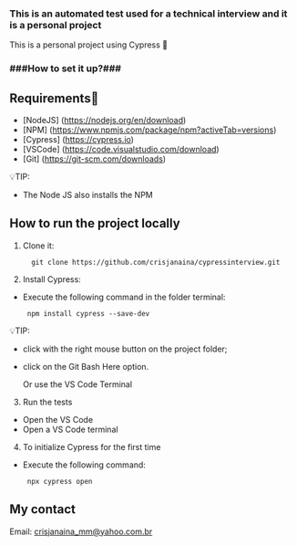 ### This is an automated test used for a technical interview and it is a personal project

  This is a personal project using Cypress  💭 

### ###How to set it up?### ###

## Requirements📢

* [NodeJS] (https://nodejs.org/en/download)
* [NPM] (https://www.npmjs.com/package/npm?activeTab=versions)
* [Cypress] (https://cypress.io) 
* [VSCode] (https://code.visualstudio.com/download)
* [Git] (https://git-scm.com/downloads)

💡TIP:

- The Node JS also installs the NPM


## How to run the project locally

1. Clone it: 

         git clone https://github.com/crisjanaina/cypressinterview.git

2. Install Cypress:
 
  - Execute the following command in the folder terminal:

         npm install cypress --save-dev

💡TIP: 

  - click with the right mouse button on the project folder;

  - click on the Git Bash Here option.

     Or use the VS Code Terminal

3. Run the tests
 
  - Open the VS Code 
  - Open a VS Code terminal

4. To initialize Cypress for the first time
  
  - Execute the following command:
   
         npx cypress open


## My contact

Email: <crisjanaina_mm@yahoo.com.br>







